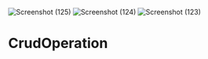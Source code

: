![Screenshot (125)](https://github.com/pankajsharma7352/CrudOperationMyKarsol/assets/117308555/a9ca3b10-67c5-406d-8bad-62cd6cf2550f)
![Screenshot (124)](https://github.com/pankajsharma7352/CrudOperationMyKarsol/assets/117308555/5365c017-253a-4453-8843-2c1588dbff5a)
![Screenshot (123)](https://github.com/pankajsharma7352/CrudOperationMyKarsol/assets/117308555/17eae237-92c0-479d-a82b-10d377de6820)
# CrudOperation
